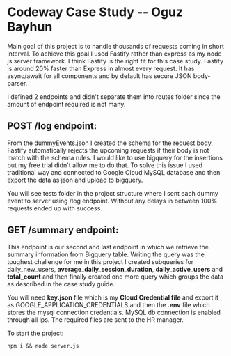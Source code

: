 
Codeway Case Study -- Oguz Bayhun
================================

Main goal of this project is to handle thousands of requests coming in short interval. To achieve this goal I used Fastify rather than express as my node js server framework. I think Fastify is the right fit for this case study.  Fastify is around 20% faster than Express in almost every request. It has async/await for all components and by default has secure JSON body-parser.

I defined 2 endpoints and didn't separate them into routes folder since the amount of endpoint required is not many.

## POST /log endpoint:

From the dummyEvents.json I created the schema for the request body. Fastify automatically rejects the upcoming requests if their body is not match with the schema rules. I would like to use bigquery for the insertions but my free trial didn't allow me to do that. To solve this issue I used traditional way and connected to Google Cloud MySQL database and then export the data as json and upload to bigquery.

You will see tests folder in the project structure where I sent each dummy event to server using /log endpoint. Without any delays in between 100% requests ended up with success.

## GET /summary endpoint:

This endpoint is our second and last endpoint in which we retrieve the summary information from Bigquery table. Writing the query was the toughest challenge for me in this project I created subqueries for daily_new_users, **average_daily_session_duration**, **daily_active_users** and **total_count** and then finally created one more query which groups the data as described in the case study guide.

You will need **key.json** file which is my **Cloud Credential file** and export it as GOOGLE_APPLICATION_CREDENTIALS and then the **.env** file which stores the mysql connection credentials. MySQL db connection is enabled through
all ips. The required files are sent to the HR manager. 

To start the project:

`npm i && node server.js`
